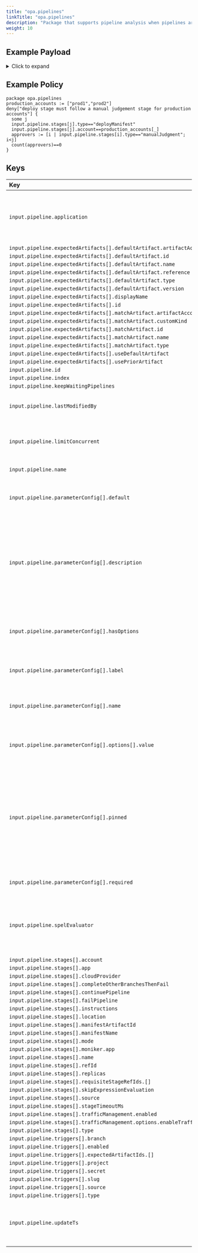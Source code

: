 ```yaml
---
title: "opa.pipelines"
linkTitle: "opa.pipelines"
description: "Package that supports pipeline analysis when pipelines are saved."
weight: 10
---
```


## Example Payload

<details><summary>Click to expand</summary>

```json
{
  "input": {
    "pipeline": {
      "application": "hostname",
      "expectedArtifacts": [
        {
          "defaultArtifact": {
            "artifactAccount": "myUsername",
            "id": "4aa85178-0618-46c4-b530-6883d393656d",
            "name": "manifests/deploy-spinnaker.yaml",
            "reference": "Https://api.github.com/repos/myUsername/hostname/contents/manifests/deploy-spinnaker.yaml",
            "type": "github/file",
            "version": "master"
          },
          "displayName": "hostname-deploy",
          "id": "0cf98032-1b0f-48db-9314-09c69293b3a6",
          "matchArtifact": {
            "artifactAccount": "myUsername",
            "customKind": true,
            "id": "3f72ed8e-cb95-454f-9119-2323682121ff",
            "name": "manifests/deploy-spinnaker.yaml",
            "type": "github/file"
          },
          "useDefaultArtifact": true,
          "usePriorArtifact": false
        },
        {
          "defaultArtifact": {
            "artifactAccount": "myUsername",
            "id": "e79162ab-69cb-4ff7-acf4-a8f2875ef8ef",
            "name": "manifests/service-spinnaker.yaml",
            "reference": "Https://api.github.com/repos/myUsername/hostname/contents/manifests/service-spinnaker.yaml",
            "type": "github/file"
          },
          "displayName": "service-hostname",
          "id": "425d20a8-2942-4902-8d2b-277769a1492c",
          "matchArtifact": {
            "artifactAccount": "myUsername",
            "customKind": true,
            "id": "d7ac7eca-0131-4d54-ab8f-880ff0041e4f",
            "name": "manifests/service-spinnaker",
            "type": "github/file"
          },
          "useDefaultArtifact": true,
          "usePriorArtifact": false
        }
      ],
      "id": "7db1e350-dedb-4dc1-9976-e71f97b5f132",
      "index": 0,
      "keepWaitingPipelines": false,
      "lastModifiedBy": "myUsername",
      "limitConcurrent": true,
      "name": "scale deployments",
      "parameterConfig": [
        {
          "default": "",
          "description": "",
          "hasOptions": false,
          "label": "",
          "name": "replicas",
          "options": [
            {
              "value": ""
            }
          ],
          "pinned": false,
          "required": false
        },
        {
          "default": "staging",
          "description": "",
          "hasOptions": false,
          "label": "",
          "name": "namespace",
          "options": [
            {
              "value": ""
            }
          ],
          "pinned": false,
          "required": true
        }
      ],
      "spelEvaluator": "v4",
      "stages": [
        {
          "account": "spinnaker",
          "cloudProvider": "kubernetes",
          "manifestArtifactId": "0cf98032-1b0f-48db-9314-09c69293b3a6",
          "moniker": {
            "app": "hostname"
          },
          "name": "Deploy (Manifest) g",
          "refId": "2",
          "requisiteStageRefIds": [],
          "skipExpressionEvaluation": false,
          "source": "artifact",
          "trafficManagement": {
            "enabled": false,
            "options": {
              "enableTraffic": false,
              "services": []
            }
          },
          "type": "deployManifest"
        },
        {
          "account": "spinnaker",
          "cloudProvider": "kubernetes",
          "manifestArtifactId": "425d20a8-2942-4902-8d2b-277769a1492c",
          "moniker": {
            "app": "hostname"
          },
          "name": "Deploy service (Manifest)",
          "refId": "3",
          "requisiteStageRefIds": [],
          "skipExpressionEvaluation": false,
          "source": "artifact",
          "trafficManagement": {
            "enabled": false,
            "options": {
              "enableTraffic": false,
              "services": []
            }
          },
          "type": "deployManifest"
        },
        {
          "completeOtherBranchesThenFail": false,
          "continuePipeline": true,
          "failPipeline": false,
          "instructions": "is the new service working?",
          "judgmentInputs": [],
          "name": "Manual Judgment",
          "notifications": [],
          "refId": "4",
          "requisiteStageRefIds": [
            "2",
            "3"
          ],
          "stageTimeoutMs": 60000,
          "type": "manualJudgment"
        },
        {
          "account": "spinnaker",
          "app": "hostname",
          "cloudProvider": "kubernetes",
          "location": "staging",
          "manifestName": "deployment hostname",
          "mode": "static",
          "name": "Scale (Manifest)",
          "refId": "5",
          "replicas": "10",
          "requisiteStageRefIds": [
            "4"
          ],
          "type": "scaleManifest"
        }
      ],
      "triggers": [
        {
          "branch": "master",
          "enabled": true,
          "expectedArtifactIds": [
            "0cf98032-1b0f-48db-9314-09c69293b3a6",
            "425d20a8-2942-4902-8d2b-277769a1492c"
          ],
          "project": "myUsername",
          "secret": "spinnaker",
          "slug": "hostname",
          "source": "github",
          "type": "git"
        }
      ],
      "updateTs": "1620677311000"
    }
  }
}
```
</details>

## Example Policy

```rego
package opa.pipelines
production_accounts := ["prod1","prod2"]
deny["deploy stage must follow a manual judgement stage for production accounts"] {
  some j
  input.pipeline.stages[j].type=="deployManifest"
  input.pipeline.stages[j].account==production_accounts[_]
  approvers := [i | input.pipeline.stages[i].type=="manualJudgment"; i<j]
  count(approvers)==0
}
```

## Keys

| Key                                                                  | Type      | Description                                                                                                                                 |
| :------------------------------------------------------------------- | :-------- | :------------------------------------------------------------------------------------------------------------------------------------------ |
| `input.pipeline.application`                                         | `string`  | The name of the Spinnaker application to which this pipeline belongs.                                                                       |
| `input.pipeline.expectedArtifacts[].defaultArtifact.artifactAccount` | `string`  |                                                                                                                                             |
| `input.pipeline.expectedArtifacts[].defaultArtifact.id`              | `string`  |                                                                                                                                             |
| `input.pipeline.expectedArtifacts[].defaultArtifact.name`            | `string`  |                                                                                                                                             |
| `input.pipeline.expectedArtifacts[].defaultArtifact.reference`       | `string`  |                                                                                                                                             |
| `input.pipeline.expectedArtifacts[].defaultArtifact.type`            | `string`  |                                                                                                                                             |
| `input.pipeline.expectedArtifacts[].defaultArtifact.version`         | `string`  |                                                                                                                                             |
| `input.pipeline.expectedArtifacts[].displayName`                     | `string`  |                                                                                                                                             |
| `input.pipeline.expectedArtifacts[].id`                              | `string`  |                                                                                                                                             |
| `input.pipeline.expectedArtifacts[].matchArtifact.artifactAccount`   | `string`  |                                                                                                                                             |
| `input.pipeline.expectedArtifacts[].matchArtifact.customKind`        | `boolean` |                                                                                                                                             |
| `input.pipeline.expectedArtifacts[].matchArtifact.id`                | `string`  |                                                                                                                                             |
| `input.pipeline.expectedArtifacts[].matchArtifact.name`              | `string`  |                                                                                                                                             |
| `input.pipeline.expectedArtifacts[].matchArtifact.type`              | `string`  |                                                                                                                                             |
| `input.pipeline.expectedArtifacts[].useDefaultArtifact`              | `boolean` |                                                                                                                                             |
| `input.pipeline.expectedArtifacts[].usePriorArtifact`                | `boolean` |                                                                                                                                             |
| `input.pipeline.id`                                                  | `string`  |                                                                                                                                             |
| `input.pipeline.index`                                               | `number`  |                                                                                                                                             |
| `input.pipeline.keepWaitingPipelines`                                | `boolean` |                                                                                                                                             |
| `input.pipeline.lastModifiedBy`                                      | `string`  | The id of the user that last modified the pipeline.                                                                                         |
| `input.pipeline.limitConcurrent`                                     | `boolean` | True if only 1 concurrent execution of this pipeline be allowed.                                                                            |
| `input.pipeline.name`                                                | `string`  | The name of this pipeline.                                                                                                                  |
| `input.pipeline.parameterConfig[].default`                           | `string`  | The default value associated with this parameter.                                                                                           |
| `input.pipeline.parameterConfig[].description`                       | `string`  | (Optional): If supplied, will be displayed to users as a tooltip when triggering the pipeline manually. You can include HTML in this field. |
| `input.pipeline.parameterConfig[].hasOptions`                        | `boolean` | If the ‘Show Options’ checkbox in the parameter checked                                                                                     |
| `input.pipeline.parameterConfig[].label`                             | `string`  | What is the display name of the parameter.                                                                                                  |
| `input.pipeline.parameterConfig[].name`                              | `string`  | What is the parameter name that can be used in SpEL.                                                                                        |
| `input.pipeline.parameterConfig[].options[].value`                   | `string`  | What is the value for this option in a multi-option parameter.                                                                              |
| `input.pipeline.parameterConfig[].pinned`                            | `boolean` | (Optional): if checked, this parameter will be always shown in a pipeline execution view, otherwise it’ll be collapsed by default.          |
| `input.pipeline.parameterConfig[].required`                          | `boolean` | Is this a required parameter.                                                                                                               |
| `input.pipeline.spelEvaluator`                                       | `string`  | Which version of spring expression language is being used to evaluate SpEL.                                                                 |
| `input.pipeline.stages[].account`                                    | `string`  |                                                                                                                                             |
| `input.pipeline.stages[].app`                                        | `string`  |                                                                                                                                             |
| `input.pipeline.stages[].cloudProvider`                              | `string`  |                                                                                                                                             |
| `input.pipeline.stages[].completeOtherBranchesThenFail`              | `boolean` |                                                                                                                                             |
| `input.pipeline.stages[].continuePipeline`                           | `boolean` |                                                                                                                                             |
| `input.pipeline.stages[].failPipeline`                               | `boolean` |                                                                                                                                             |
| `input.pipeline.stages[].instructions`                               | `string`  |                                                                                                                                             |
| `input.pipeline.stages[].location`                                   | `string`  |                                                                                                                                             |
| `input.pipeline.stages[].manifestArtifactId`                         | `string`  |                                                                                                                                             |
| `input.pipeline.stages[].manifestName`                               | `string`  |                                                                                                                                             |
| `input.pipeline.stages[].mode`                                       | `string`  |                                                                                                                                             |
| `input.pipeline.stages[].moniker.app`                                | `string`  |                                                                                                                                             |
| `input.pipeline.stages[].name`                                       | `string`  |                                                                                                                                             |
| `input.pipeline.stages[].refId`                                      | `string`  |                                                                                                                                             |
| `input.pipeline.stages[].replicas`                                   | `string`  |                                                                                                                                             |
| `input.pipeline.stages[].requisiteStageRefIds.[]`                    | `string`  |                                                                                                                                             |
| `input.pipeline.stages[].skipExpressionEvaluation`                   | `boolean` |                                                                                                                                             |
| `input.pipeline.stages[].source`                                     | `string`  |                                                                                                                                             |
| `input.pipeline.stages[].stageTimeoutMs`                             | `number`  |                                                                                                                                             |
| `input.pipeline.stages[].trafficManagement.enabled`                  | `boolean` |                                                                                                                                             |
| `input.pipeline.stages[].trafficManagement.options.enableTraffic`    | `boolean` |                                                                                                                                             |
| `input.pipeline.stages[].type`                                       | `string`  |                                                                                                                                             |
| `input.pipeline.triggers[].branch`                                   | `string`  |                                                                                                                                             |
| `input.pipeline.triggers[].enabled`                                  | `boolean` |                                                                                                                                             |
| `input.pipeline.triggers[].expectedArtifactIds.[]`                   | `string`  |                                                                                                                                             |
| `input.pipeline.triggers[].project`                                  | `string`  |                                                                                                                                             |
| `input.pipeline.triggers[].secret`                                   | `string`  |                                                                                                                                             |
| `input.pipeline.triggers[].slug`                                     | `string`  |                                                                                                                                             |
| `input.pipeline.triggers[].source`                                   | `string`  |                                                                                                                                             |
| `input.pipeline.triggers[].type`                                     | `string`  |                                                                                                                                             |
| `input.pipeline.updateTs`                                            | `string`  | The timestamp of the pipelines last modification.                                                                                           |
